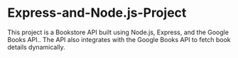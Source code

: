 # Express-and-Node.js-Project
This project is a Bookstore API built using Node.js, Express, and the Google Books API.. The API also integrates with the Google Books API to fetch book details dynamically.
